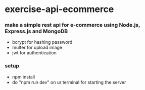 # exercise-api-ecommerce

### make a simple rest api for e-commerce using Node.js, Express.js and MongoDB


* bcrypt for hashing password
* multer for upload image
* jwt for authentication


### setup

* npm install
* do "npm run dev" on ur terminal for starting the server
